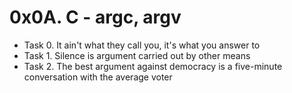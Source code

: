 # 0x0A. C - argc, argv

- Task 0. It ain't what they call you, it's what you answer to
- Task 1. Silence is argument carried out by other means
- Task 2. The best argument against democracy is a five-minute conversation with the average voter
